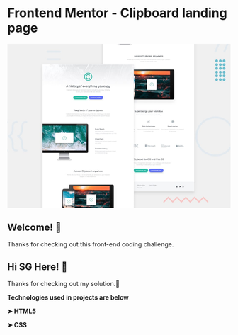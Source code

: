# Frontend Mentor - Clipboard landing page

![Design preview for the Clipboard landing page coding challenge](./design/desktop-preview.jpg)

## Welcome! 👋

Thanks for checking out this front-end coding challenge.
## Hi SG Here! 👋


Thanks for checking out my solution.🚀

**Technologies used in projects are below**

**➤ HTML5**

**➤ CSS**
